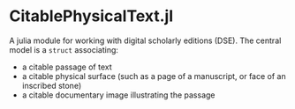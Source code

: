 # CitablePhysicalText.jl

A julia module for working with digital scholarly editions (DSE).  The central model is a `struct` associating:

- a citable passage of text
- a citable physical surface (such as a page of a manuscript, or face of an inscribed stone)
- a citable documentary image illustrating the passage